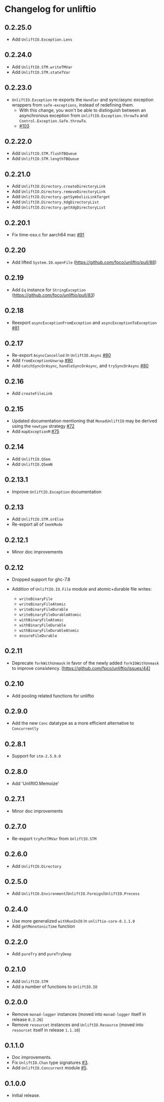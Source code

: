 # Changelog for unliftio

## 0.2.25.0

* Add `UnliftIO.Exception.Lens`

## 0.2.24.0

* Add `UnliftIO.STM.writeTMVar`
* Add `UnliftIO.STM.stateTVar`

## 0.2.23.0

* `UnliftIO.Exception` re-exports the `Handler` and sync/async exception wrappers
  from `safe-exceptions`, instead of redefining them.
    * With this change, you won't be able to distinguish between an asynchronous
      exception from `UnliftIO.Exception.throwTo` and `Control.Exception.Safe.throwTo`.
    * [#103](https://github.com/fpco/unliftio/pull/103)

## 0.2.22.0

* Add `UnliftIO.STM.flushTBQueue`
* Add `UnliftIO.STM.lengthTBQueue`

## 0.2.21.0

* Add `UnliftIO.Directory.createDirectoryLink`
* Add `UnliftIO.Directory.removeDirectoryLink`
* Add `UnliftIO.Directory.getSymbolicLinkTarget`
* Add `UnliftIO.Directory.XdgDirectoryList`
* Add `UnliftIO.Directory.getXdgDirectoryList`

## 0.2.20.1

* Fix time-osx.c for aarch64 mac [#91](https://github.com/fpco/unliftio/pull/91)

## 0.2.20

* Add lifted `System.IO.openFile` (https://github.com/fpco/unliftio/pull/88)

## 0.2.19

* Add `Eq` instance for `StringException` (https://github.com/fpco/unliftio/pull/83)

## 0.2.18

* Reexport `asyncExceptionFromException` and `asyncExceptionToException` [#81](https://github.com/fpco/unliftio/issues/81)

## 0.2.17

* Re-export `AsyncCancelled` in `UnliftIO.Async` [#80](https://github.com/fpco/unliftio/pull/80)
* Add `fromExceptionUnwrap` [#80](https://github.com/fpco/unliftio/pull/80)
* Add `catchSyncOrAsync`, `handleSyncOrAsync`, and `trySyncOrAsync` [#80](https://github.com/fpco/unliftio/pull/80)

## 0.2.16

* Add `createFileLink`

## 0.2.15

* Updated documentation mentioning that `MonadUnliftIO` may be derived using
  the `newtype` strategy [#72](https://github.com/fpco/unliftio/pull/72)
* Add `mapExceptionM` [#75](https://github.com/fpco/unliftio/pull/75)

## 0.2.14

* Add `UnliftIO.QSem`
* Add `UnliftIO.QSemN`

## 0.2.13.1

* Improve `UnliftIO.Exception` documentation

## 0.2.13

* Add `UnliftIO.STM.orElse`
* Re-export all of `SeekMode`

## 0.2.12.1

* Minor doc improvements

## 0.2.12

* Dropped support for ghc-7.8
* Addition of `UnliftIO.IO.File` module and atomic+durable file writes:

  * `writeBinaryFile`
  * `writeBinaryFileAtomic`
  * `writeBinaryFileDurable`
  * `writeBinaryFileDurableAtomic`
  * `withBinaryFileAtomic`
  * `withBinaryFileDurable`
  * `withBinaryFileDurableAtomic`
  * `ensureFileDurable`

## 0.2.11

* Deprecate `forkWithUnmask` in favor of the newly added `forkIOWithUnmask` to
  improve consistency. [https://github.com/fpco/unliftio/issues/44]

## 0.2.10

* Add pooling related functions for unliftio

## 0.2.9.0

* Add the new `Conc` datatype as a more efficient alternative to `Concurrently`

## 0.2.8.1

* Support for `stm-2.5.0.0`

## 0.2.8.0

* Add 'UnliftIO.Memoize'

## 0.2.7.1

* Minor doc improvements

## 0.2.7.0

* Re-export `tryPutTMVar` from `UnliftIO.STM`

## 0.2.6.0

* Add `UnliftIO.Directory`

## 0.2.5.0

* Add `UnliftIO.Environment`/`UnliftIO.Foreign`/`UnliftIO.Process`

## 0.2.4.0

* Use more generalized `withRunInIO` in `unliftio-core-0.1.1.0`
* Add `getMonotonicTime` function

## 0.2.2.0

* Add `pureTry` and `pureTryDeep`

## 0.2.1.0

* Add `UnliftIO.STM`
* Add a number of functions to `UnliftIO.IO`

## 0.2.0.0

* Remove `monad-logger` instances (moved into `monad-logger` itself in
  release `0.3.26`)
* Remove `resourcet` instances and `UnliftIO.Resource` (moved into `resourcet`
  itself in release `1.1.10`)

## 0.1.1.0

* Doc improvements.
* Fix `UnliftIO.Chan` type signatures [#3](https://github.com/fpco/unliftio/pull/3).
* Add `UnliftIO.Concurrent` module [#5](https://github.com/fpco/unliftio/pull/5).

## 0.1.0.0

* Initial release.
